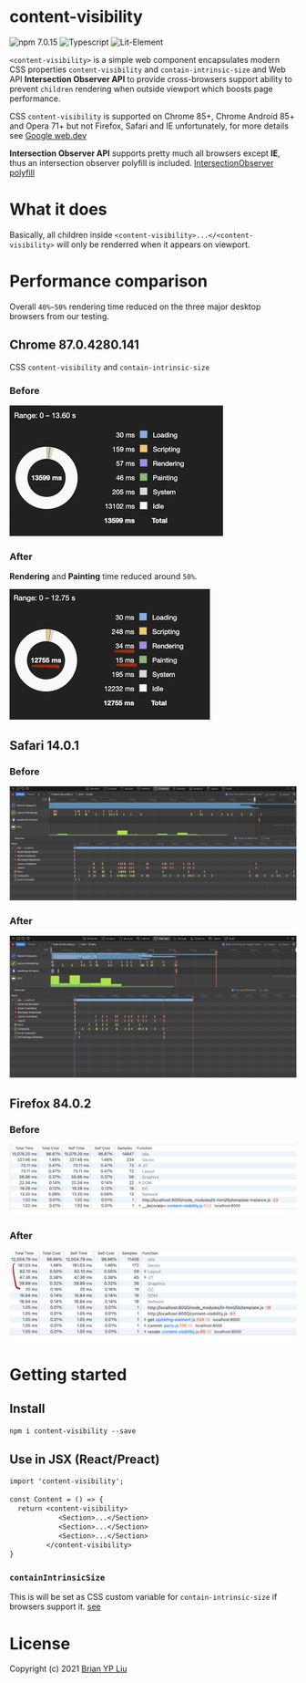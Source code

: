 # content-visibility

![npm 7.0.15](https://img.shields.io/badge/npm-7.0.15-blue)
![Typescript](https://img.shields.io/badge/typescript-4.1.3-blue)
![Lit-Element](https://img.shields.io/badge/LitElement-2.3.1-blue)

`<content-visibility>` is a simple web component encapsulates modern CSS properties `content-visibility` and `contain-intrinsic-size` and Web API **Intersection Observer API** to provide cross-browsers support ability to prevent `children` rendering when outside viewport which boosts page performance.

CSS `content-visibility` is supported on Chrome 85+, Chrome Android 85+ and Opera 71+ but not Firefox, Safari and IE unfortunately, for more details see [Google web.dev](https://web.dev/content-visibility/)

**Intersection Observer API** supports pretty much all browsers except **IE**, thus an intersection observer polyfill is included. [IntersectionObserver polyfill](https://www.npmjs.com/package/intersection-observer)

# What it does

Basically, all children inside `<content-visibility>...</<content-visibility>` will only be renderred when it appears on viewport.

# Performance comparison

Overall `40%~50%` rendering time reduced on the three major desktop browsers from our testing.

## Chrome 87.0.4280.141

CSS `content-visibility` and `contain-intrinsic-size`

### Before

![Chrome Before](./images/chrome-before.png?raw=true)

### After

**Rendering** and **Painting** time reduced around `50%`.

![Chrome After](./images/chrome-after.png?raw=true)

## Safari 14.0.1

### Before

![Safari Before](./images/safari-before.png?raw=true)

### After

![Safari After](./images/safari-after.png?raw=true)

## Firefox 84.0.2

### Before

![Firefox Before](./images/firefox-before.png?raw=true)

### After

![Firefox After](./images/firefox-after.png?raw=true)

# Getting started

## Install

`npm i content-visibility --save`

## Use in JSX (React/Preact)

```
import 'content-visibility';

const Content = () => {
  return <content-visibility>
            <Section>...</Section>
            <Section>...</Section>
            <Section>...</Section>
         </content-visibility>
}
```

### `containIntrinsicSize`

This is will be set as CSS custom variable for `contain-intrinsic-size` if browsers support it. [see](https://web.dev/content-visibility/#specifying-the-natural-size-of-an-element-with-contain-intrinsic-size)

# License

Copyright (c) 2021 [Brian YP Liu](https://brianypliu.com/)
